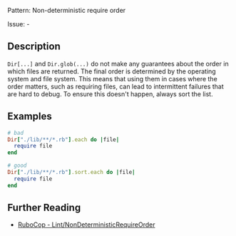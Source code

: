 Pattern: Non-deterministic require order

Issue: -

## Description

`Dir[...]` and `Dir.glob(...)` do not make any guarantees about the order in which files are returned. The final order is determined by the operating system and file system. This means that using them in cases where the order matters, such as requiring files, can lead to intermittent failures that are hard to debug. To ensure this doesn't happen, always sort the list.

## Examples

```ruby
# bad
Dir["./lib/**/*.rb"].each do |file|
  require file
end

# good
Dir["./lib/**/*.rb"].sort.each do |file|
  require file
end
```

## Further Reading

* [RuboCop - Lint/NonDeterministicRequireOrder](https://docs.rubocop.org/rubocop/cops_lint.html#lintnondeterministicrequireorder)

